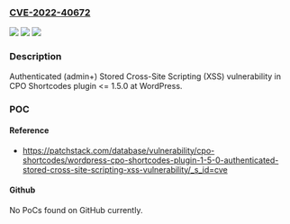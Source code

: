 ### [CVE-2022-40672](https://cve.mitre.org/cgi-bin/cvename.cgi?name=CVE-2022-40672)
![](https://img.shields.io/static/v1?label=Product&message=CPO%20Shortcodes%20(WordPress%20plugin)&color=blue)
![](https://img.shields.io/static/v1?label=Version&message=%3C%3D%201.5.0%3C%3D%201.5.0%20&color=brighgreen)
![](https://img.shields.io/static/v1?label=Vulnerability&message=CWE-79%20Cross-site%20Scripting%20(XSS)&color=brighgreen)

### Description

Authenticated (admin+) Stored Cross-Site Scripting (XSS) vulnerability in CPO Shortcodes plugin <= 1.5.0 at WordPress.

### POC

#### Reference
- https://patchstack.com/database/vulnerability/cpo-shortcodes/wordpress-cpo-shortcodes-plugin-1-5-0-authenticated-stored-cross-site-scripting-xss-vulnerability/_s_id=cve

#### Github
No PoCs found on GitHub currently.


